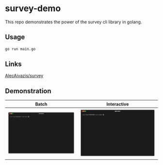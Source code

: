 # survey-demo
This repo demonstrates the power of the survey cli library in golang.

## Usage
```sh
go run main.go
```

## Links
[AlecAivazis/survey](https://github.com/AlecAivazis/survey)

## Demonstration
| Batch                    | Interactive                     |
| ------------------------ | ------------------------------- |
| ![Batch](docs/cobra.gif) | ![Interactive](docs/survey.gif) |